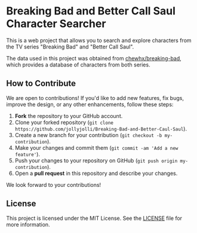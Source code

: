 # Breaking Bad and Better Call Saul Character Searcher

This is a web project that allows you to search and explore characters from the TV series "Breaking Bad" and "Better Call Saul".

The data used in this project was obtained from [chewhx/breaking-bad](https://github.com/chewhx/breaking-bad), which provides a database of characters from both series.

## How to Contribute

We are open to contributions! If you'd like to add new features, fix bugs, improve the design, or any other enhancements, follow these steps:

1. **Fork** the repository to your GitHub account.
2. Clone your forked repository (`git clone https://github.com/jollyjolli/Breaking-Bad-and-Better-Caul-Saul`).
3. Create a new branch for your contribution (`git checkout -b my-contribution`).
4. Make your changes and commit them (`git commit -am 'Add a new feature'`).
5. Push your changes to your repository on GitHub (`git push origin my-contribution`).
6. Open a **pull request** in this repository and describe your changes.

We look forward to your contributions!

## License

This project is licensed under the MIT License. See the [LICENSE](LICENSE) file for more information.

